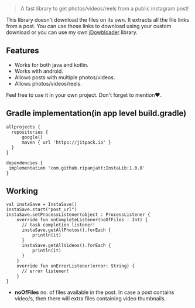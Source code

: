 > A fast library to get photos/videos/reels from a  public instagram post!

This library doesn't download the files on its own. It extracts all the file links from a post.
You can use those links to download using your custom download or you can use my own <a href="https://github.com/ripanjatt/jDownloader">jDowbloader</a> library.

Features
-
* Works for both java and kotlin.
* Works with android.
* Allows posts with multiple photos/videos.
* Allows photos/videos/reels.

Feel free to use it in your own project.
Don't forget to mention❤.

Gradle implementation(in app level build.gradle)
-
```
allprojects {
  repositories {
      google()
      maven { url 'https://jitpack.io' }
  }
}

dependencies {
 implementation 'com.github.ripanjatt:InstaLib:1.0.0'
}
```
Working
-
```
val instaSave = InstaSave()
instaSave.start("post_url")
instaSave.setProcessListener(object : ProcessListener {
    override fun onCompleteListener(noOfFiles : Int) {
      // task completion listener!
      instaSave.getAllPhotos().forEach {
          println(it)
      }
      instaSave.getAllVideos().forEach {
          println(it)
      }
    }
    override fun onErrorListener(error: String) {
      // error listener!
    }
}
```
* **noOfFiles** no. of files available in the post. In case a post contains video/s, then there will extra files containing video thumbnails.



